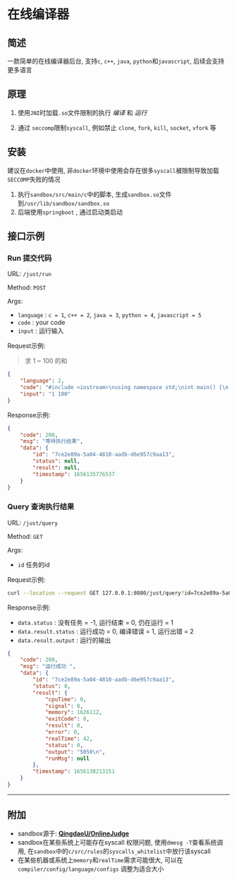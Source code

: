 # 在线编译器

## 简述

一款简单的在线编译器后台, 支持`c`, `c++`, `java`, `python`和`javascript`, 后续会支持更多语言



## 原理

1. 使用`JNI`时加载`.so`文件限制的执行 *编译* 和 *运行*

2. 通过 `seccomp`限制`syscall`, 例如禁止 `clone`, `fork`, `kill`, `socket`, `vfork` 等



## 安装

建议在`docker`中使用, 非`docker`环境中使用会存在很多`syscall`被限制导致加载`SECCOMP`失败的情况

1. 执行`sandbox/src/main/c`中的脚本, 生成`sandbox.so`文件到`/usr/lib/sandbox/sandbox.so`
2. 后端使用`springboot` , 通过启动类启动



## 接口示例



### Run 提交代码

URL:  `/just/run`

Method: `POST`

Args:

* `language` : `c = 1`, `c++ = 2`, `java = 3`, `python = 4`, `javascript = 5`
* `code` : your code
* `input` : 运行输入

Request示例:

> 求 1 ~ 100 的和

```json
{
    "language": 2,
    "code": "#include <iostream>\nusing namespace std;\nint main() {\n    int a, b;\n    cin >> a >> b;\n    int res = 0;\n    while (a <= b) {\n        res += a;\n        a++;\n    }\n    cout << res << endl;\n    return 0;\n}",
    "input": "1 100"
}
```

Response示例:

```json
{
    "code": 200,
    "msg": "等待执行结果",
    "data": {
        "id": "7ce2e89a-5a04-4810-aadb-d6e957c9aa13",
        "status": null,
        "result": null,
        "timestamp": 1656135776537
    }
}
```



### Query 查询执行结果

URL: `/just/query`

Method:  `GET`

Args: 

* `id` 任务的id

Request示例:

```bash
curl --location --request GET 127.0.0.1:8080/just/query?id=7ce2e89a-5a04-4810-aadb-d6e957c9aa13
```

Response示例:

* `data.status` : 没有任务 = -1, 运行结束 = 0, 仍在运行 = 1
* `data.result.status` : 运行成功 = 0, 编译错误 = 1, 运行出错 = 2
* `data.result.output` : 运行的输出

```json
{
    "code": 200,
    "msg": "运行成功 ",
    "data": {
        "id": "7ce2e89a-5a04-4810-aadb-d6e957c9aa13",
        "status": 0,
        "result": {
            "cpuTime": 0,
            "signal": 0,
            "memory": 1626112,
            "exitCode": 0,
            "result": 0,
            "error": 0,
            "realTime": 42,
            "status": 0,
            "output": "5050\n",
            "runMsg": null
        },
        "timestamp": 1656138213151
    }
}
```



---



## 附加

* sandbox源于:  [**QingdaoU/OnlineJudge**](https://github.com/QingdaoU/Judger)
* sandbox在某些系统上可能存在syscall 权限问题, 使用`dmesg -T`查看系统调用, 在`sandbox`中的`c/src/rules`的`syscalls_whitelist`中放行该syscall
* 在某些机器或系统上`memory`和`realTime`需求可能很大, 可以在`compiler/config/language/configs` 调整为适合大小